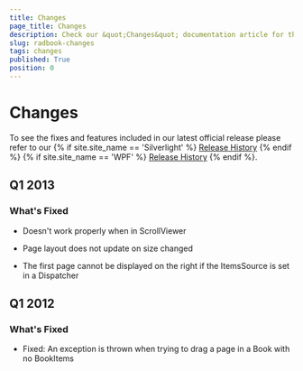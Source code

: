 ```yaml
---
title: Changes
page_title: Changes
description: Check our &quot;Changes&quot; documentation article for the RadBook WPF control.
slug: radbook-changes
tags: changes
published: True
position: 0
---
```


# Changes

To see the fixes and features included in our latest official release please refer to our {% if site.site_name == 'Silverlight' %} [Release History](http://www.telerik.com/support/whats-new/silverlight/release-history) {% endif %} {% if site.site_name == 'WPF' %} [Release History](http://www.telerik.com/support/whats-new/wpf/release-history) {% endif %}.


## Q1 2013

### What's Fixed

* Doesn't work properly when in ScrollViewer

* Page layout does not update on size changed

* The first page cannot be displayed on the right if the ItemsSource is set in a Dispatcher

## Q1 2012

### What's Fixed

* Fixed: An exception is thrown when trying to drag a page in a Book with no BookItems